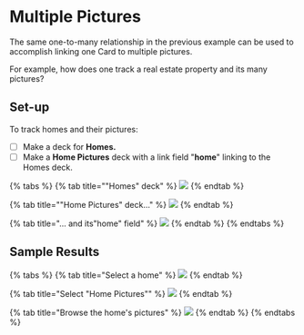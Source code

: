# Multiple Pictures

The same one-to-many relationship in the previous example can be used to accomplish linking one Card to multiple pictures.

For example, how does one track a real estate property and its many pictures?

## Set-up

To track homes and their pictures:

* [ ] Make a deck for **Homes.**
* [ ] Make a **Home Pictures** deck with a link field "**home**" linking to the Homes deck.

{% tabs %}
{% tab title="\"Homes\" deck" %}
![](../../.gitbook/assets/simulator-screen-shot-iphone-11-pro-2019-11-12-at-21.58.04.png)
{% endtab %}

{% tab title="\"Home Pictures\" deck..." %}
![](../../.gitbook/assets/simulator-screen-shot-iphone-11-pro-2019-11-12-at-21.58.42.png)
{% endtab %}

{% tab title="... and its\"home\" field" %}
![](../../.gitbook/assets/simulator-screen-shot-iphone-11-pro-2019-11-12-at-21.59.38.png)
{% endtab %}
{% endtabs %}

## Sample Results

{% tabs %}
{% tab title="Select a home" %}
![](../../.gitbook/assets/simulator-screen-shot-iphone-11-pro-2019-11-12-at-22.04.58.png)
{% endtab %}

{% tab title="Select \"Home Pictures\"" %}
![](../../.gitbook/assets/simulator-screen-shot-iphone-11-pro-2019-11-12-at-22.06.06.png)
{% endtab %}

{% tab title="Browse the home\'s pictures" %}
![](../../.gitbook/assets/simulator-screen-shot-iphone-11-pro-2019-11-12-at-22.07.50.png)
{% endtab %}
{% endtabs %}

